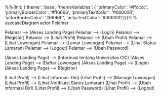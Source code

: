 %%{init: {'theme': 'base', 'themeVariables': { 'primaryColor': '#ffcccc', 'primaryBorderColor': '#ff6666', 'primaryTextColor': '#000000', 'actorBorderColor': '#6666ff', 'actorTextColor': '#000000'}}}%%
usecaseDiagram
actor Pelamar

Pelamar --> (Akses Landing Page)
Pelamar --> (Login)
Pelamar --> (Register)
Pelamar --> (Lihat Profil)
Pelamar --> (Ubah Profil)
Pelamar --> (Lihat Lowongan)
Pelamar --> (Lamar Lowongan)
Pelamar --> (Lihat Status Lamaran)
Pelamar --> (Logout)
Pelamar --> (Ubah Password)

(Akses Landing Page) --> (Informasi tentang Universitas CIC)
(Akses Landing Page) --> (Daftar Lowongan)
(Akses Landing Page) --> (Login)
(Akses Landing Page) --> (Register)

(Lihat Profil) --> (Lihat Informasi Diri)
(Lihat Profil) --> (Manage Lowongan)
(Lihat Profil) --> (Lihat Notifikasi Status Lamaran)
(Lihat Profil) --> (Ubah Informasi Diri)
(Lihat Profil) --> (Ubah Password)
(Lihat Profil) --> (Logout)
```

